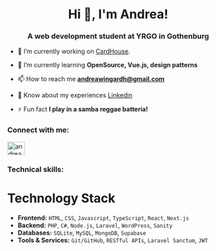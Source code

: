 <h1 align="center">Hi 👋, I'm Andrea!</h1>
<h3 align="center">A web development student at YRGO in Gothenburg</h3>

- 🔭 I’m currently working on [CardHouse](https://github.com/Andreawingardh/CardHouse/).

- 🌱 I’m currently learning **OpenSource, Vue.js, design patterns**

- 📫 How to reach me **andreawingardh@gmail.com**

- 📄 Know about my experiences [Linkedin](https://www.linkedin.com/in/andrea-wing%C3%A5rdh-188751152/)

- ⚡ Fun fact **I play in a samba reggae batteria!**

<h3 align="left">Connect with me:</h3>
<p align="left">
<a href="https://linkedin.com/in/andrea-wingårdh-188751152" target="blank"><img align="center" src="https://raw.githubusercontent.com/rahuldkjain/github-profile-readme-generator/master/src/images/icons/Social/linked-in-alt.svg" alt="andrea-wingårdh-188751152" height="30" width="40" /></a>
</p>

<h3 align="left">Technical skills:</h3>

# Technology Stack

- **Frontend:** `HTML`, `CSS`, `Javascript`, `TypeScript`, `React`, `Next.js`
- **Backend:** `PHP`, `C#`, `Node.js`, `Laravel`, `WordPress`, `Sanity`
- **Databases:** `SQLite`, `MySQL`, `MongoDB`, `Supabase`
- **Tools & Services:** `Git/GitHub`, `RESTful APIs`, `Laravel Sanctum`, `JWT`

